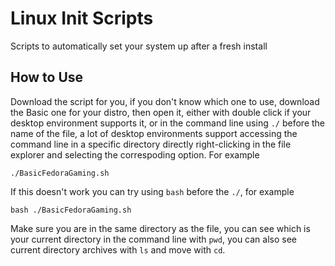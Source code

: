 # Linux Init Scripts
Scripts to automatically set your system up after a fresh install

## How to Use
Download the script for you, if you don't know which one to use, download the Basic one for your distro, then open it, either with double click if your desktop environment supports it, or in the command line using ```./``` before the name of the file, a lot of desktop environments support accessing the command line in a specific directory directly right-clicking in the file explorer and selecting the correspoding option.
For example
```
./BasicFedoraGaming.sh
```
If this doesn't work you can try using ```bash``` before the ```./```, for example
```
bash ./BasicFedoraGaming.sh
```
Make sure you are in the same directory as the file, you can see which is your current directory in the command line with ```pwd```, you can also see current directory archives with ```ls``` and move with ```cd```.
